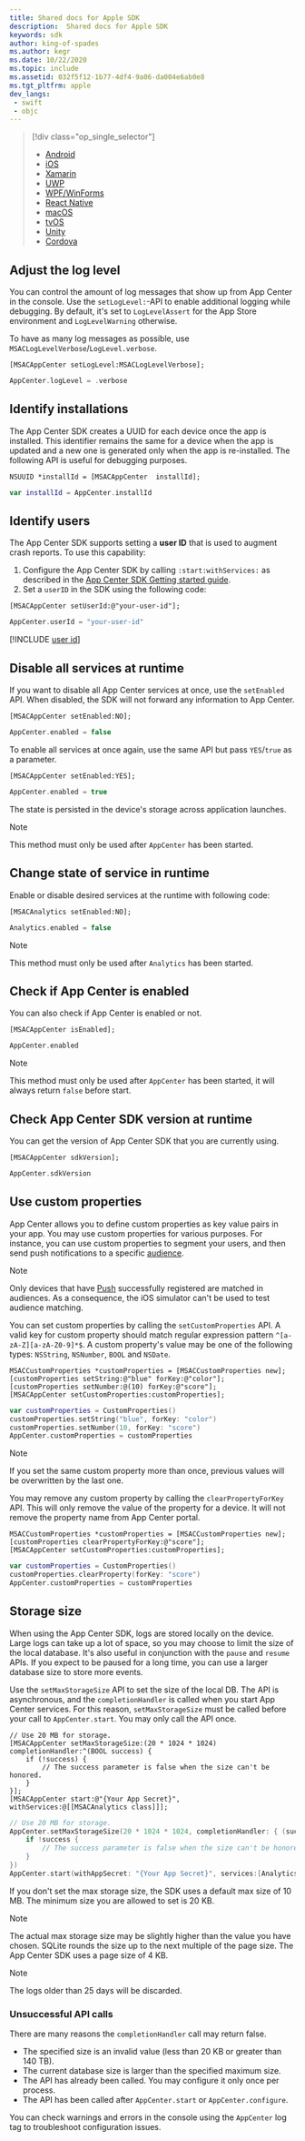 ```yaml
---
title: Shared docs for Apple SDK
description:  Shared docs for Apple SDK
keywords: sdk
author: king-of-spades
ms.author: kegr
ms.date: 10/22/2020
ms.topic: include
ms.assetid: 032f5f12-1b77-4df4-9a06-da004e6ab0e8
ms.tgt_pltfrm: apple
dev_langs:  
 - swift
 - objc
---
```


> [!div  class="op_single_selector"]
> * [Android](../android.md)
> * [iOS](../ios.md)
> * [Xamarin](../xamarin.md)
> * [UWP](../uwp.md)
> * [WPF/WinForms](../wpf-winforms.md)
> * [React Native](../react-native.md)
> * [macOS](../macos.md)
> * [tvOS](../tvos.md)
> * [Unity](../unity.md)
> * [Cordova](../cordova.md)

## Adjust the log level

You can control the amount of log messages that show up from App Center in the console. Use the `setLogLevel:`-API to enable additional logging while debugging. By default, it's set to `LogLevelAssert` for the App Store environment and `LogLevelWarning` otherwise.

To have as many log messages as possible, use `MSACLogLevelVerbose`/`LogLevel.verbose`.

```objc
[MSACAppCenter setLogLevel:MSACLogLevelVerbose];
```
```swift
AppCenter.logLevel = .verbose
```

## Identify installations

The App Center SDK creates a UUID for each device once the app is installed. This identifier remains the same for a device when the app is updated and a new one is generated only when the app is re-installed. The following API is useful for debugging purposes.

```objc
NSUUID *installId = [MSACAppCenter  installId];
```
```swift
var installId = AppCenter.installId
```

## Identify users

The App Center SDK supports setting a **user ID** that is used to augment crash reports. To use this capability:

1. Configure the App Center SDK by calling `:start:withServices:` as described in the [App Center SDK Getting started guide](~/sdk/getting-started/ios.md). 
2. Set a `userID` in the SDK using the following code:

```objc
[MSACAppCenter setUserId:@"your-user-id"];
```
```swift
AppCenter.userId = "your-user-id"
```
[!INCLUDE [user id](user-id.md)]

## Disable all services at runtime

If you want to disable all App Center services at once, use the `setEnabled` API. When disabled, the SDK will not forward any information to App Center.

```objc
[MSACAppCenter setEnabled:NO];
```
```swift
AppCenter.enabled = false
```

To enable all services at once again, use the same API but pass `YES`/`true` as a parameter.

```objc
[MSACAppCenter setEnabled:YES];
```
```swift
AppCenter.enabled = true
```

The state is persisted in the device's storage across application launches.

> [!NOTE]
> This method must only be used after `AppCenter` has been started.

## Change state of service in runtime

Enable or disable desired services at the runtime with following code:

```objc
[MSACAnalytics setEnabled:NO];
```
```swift
Analytics.enabled = false
```

> [!NOTE]
> This method must only be used after `Analytics` has been started.

## Check if App Center is enabled

You can also check if App Center is enabled or not.

```objc
[MSACAppCenter isEnabled];
```
```swift
AppCenter.enabled
```

> [!NOTE]
> This method must only be used after `AppCenter` has been started, it will always return `false` before start.

## Check App Center SDK version at runtime

You can get the version of App Center SDK that you are currently using.

```objc
[MSACAppCenter sdkVersion];
```
```swift
AppCenter.sdkVersion
```

## Use custom properties

App Center allows you to define custom properties as key value pairs in your app. You may use custom properties for various purposes. For instance, you can use custom properties to segment your users, and then send push notifications to a specific [audience](~/push/send-notification.md#audiences).

> [!NOTE]
> Only devices that have [Push](../../push/ios.md) successfully registered are matched in audiences.
> As a consequence, the iOS simulator can't be used to test audience matching.

You can set custom properties by calling the `setCustomProperties` API. A valid key for custom property should match regular expression pattern `^[a-zA-Z][a-zA-Z0-9]*$`. A custom property's value may be one of the following types: `NSString`, `NSNumber`, `BOOL` and `NSDate`.

```objc
MSACCustomProperties *customProperties = [MSACCustomProperties new];
[customProperties setString:@"blue" forKey:@"color"];
[customProperties setNumber:@(10) forKey:@"score"];
[MSACAppCenter setCustomProperties:customProperties];
```
```swift
var customProperties = CustomProperties()
customProperties.setString("blue", forKey: "color")
customProperties.setNumber(10, forKey: "score")
AppCenter.customProperties = customProperties
```

> [!NOTE]
> If you set the same custom property more than once, previous values will be overwritten by the last one.

You may remove any custom property by calling the `clearPropertyForKey` API. This will only remove the value of the property for a device. It will not remove the property name from App Center portal.

```objc
MSACCustomProperties *customProperties = [MSACCustomProperties new];
[customProperties clearPropertyForKey:@"score"];
[MSACAppCenter setCustomProperties:customProperties];
```
```swift
var customProperties = CustomProperties()
customProperties.clearProperty(forKey: "score")
AppCenter.customProperties = customProperties
```

## Storage size

When using the App Center SDK, logs are stored locally on the device. Large logs can take up a lot of space, so you may choose to limit the size of the local database. It's also useful in conjunction with the `pause` and `resume` APIs. If you expect to be paused for a long time, you can use a larger database size to store more events.

Use the `setMaxStorageSize` API to set the size of the local DB. The API is asynchronous, and the `completionHandler` is called when you start App Center services. For this reason, `setMaxStorageSize` must be called before your call to `AppCenter.start`. You may only call the API once.

```obj-c
// Use 20 MB for storage.
[MSACAppCenter setMaxStorageSize:(20 * 1024 * 1024) completionHandler:^(BOOL success) {
    if (!success) {
        // The success parameter is false when the size can't be honored.
    }
}];
[MSACAppCenter start:@"{Your App Secret}", withServices:@[[MSACAnalytics class]]];
```
```swift
// Use 20 MB for storage.
AppCenter.setMaxStorageSize(20 * 1024 * 1024, completionHandler: { (success) in
    if !success {
        // The success parameter is false when the size can't be honored.
    }
})
AppCenter.start(withAppSecret: "{Your App Secret}", services:[Analytics.self])
```

If you don't set the max storage size, the SDK uses a default max size of 10 MB. The minimum size you are allowed to set is 20 KB.

> [!NOTE]
> The actual max storage size may be slightly higher than the value you have chosen. SQLite rounds the size up to the next multiple of the page size. The App Center SDK uses a page size of 4 KB.

> [!NOTE]
> The logs older than 25 days will be discarded.

### Unsuccessful API calls

There are many reasons the `completionHandler` call may return false.

* The specified size is an invalid value (less than 20 KB or greater than 140 TB).
* The current database size is larger than the specified maximum size.
* The API has already been called. You may configure it only once per process.
* The API has been called after `AppCenter.start` or `AppCenter.configure`.

You can check warnings and errors in the console using the `AppCenter` log tag to troubleshoot configuration issues.
